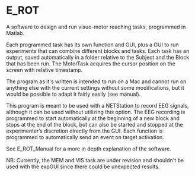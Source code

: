 # E_ROT
A software to design and run visuo-motor reaching tasks, programmed in Matlab.

Each programmed task has its own function and GUI, plus a GUI to run experiments that can combine different blocks and tasks. 
Each task has an output, saved automatically in a folder relative to the Subject and the Block that has been run. The MotorTask acquires the cursor position on the screen with relative timestamp.

The program as it's written is intended to run on a Mac and cannot run on anything else with the current settings without some modifications, but it would be possible to adapt it fairly easily (see manual).

This program is meant to be used with a NETStation to record EEG signals, although it can be used without utilizing this option. The EEG recording is programmed to start automatically at the beginning of a new block and stops at the end of the block, but can also be started and stopped at the experimenter’s discretion directly from the GUI. Each function is programmed to automatically send an event on target activation.

See E_ROT_Manual for a more in depth explanation of the software.

NB: Currently, the MEM and VIS task are under revision and shouldn't be used with the expGUI since there could be unexpected results.
